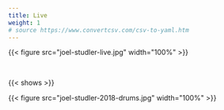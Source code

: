 ```yaml
---
title: Live
weight: 1
# source https://www.convertcsv.com/csv-to-yaml.htm
---
```


{{< figure src="joel-studler-live.jpg" width="100%" >}}

&nbsp;

{{< shows >}}

{{< figure src="joel-studler-2018-drums.jpg" width="100%" >}}
